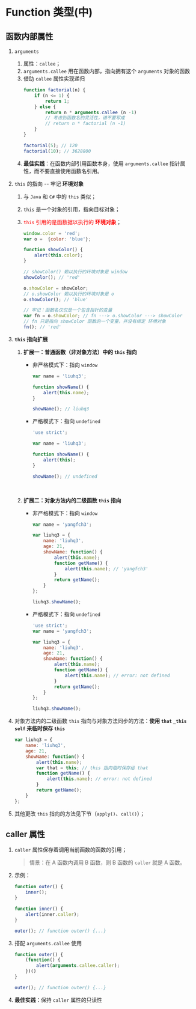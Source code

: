 # Function 类型(中)
## 函数内部属性
1.  `arguments`
    1. 属性：`callee`；
    2. `arguments.callee` 用在函数内部，指向拥有这个 `arguments` 对象的函数
    3. 借助 `callee` 属性实现递归
        ```javascript
        function factorial(n) {
            if (n <= 1) {
                return 1;
            } else {
                return n * arguments.callee (n -1)
                // 考虑到函数名的灵活性，请不要写成
                // return n * factorial (n -1)
            }
        }

        factorial(5); // 120
        factorial(10); // 3628800
        ```
    4. **最佳实践**：在函数内部引用函数本身，使用 `arguments.callee` 指针属性，而不要直接使用函数名引用。


2. `this` 的指向 -- 牢记 **环境对象**
    1. 与 `Java` 和 `C#` 中的 `this` 类似；
    2. `this` 是一个对象的引用，指向目标对象；
    3. <span style="color:red">`this` 引用的是函数据以执行的 **环境对象**</span>；

        ```javascript
        window.color = 'red';
        var o =  {color: 'blue'};

        function showColor() {
            alert(this.color);
        }

        // showColor() 赖以执行的环境对象是 window
        showColor(); // 'red'

        o.showColor = showColor;
        // o.showColor 赖以执行的环境对象是 o
        o.showColor(); // 'blue'

        // 牢记：函数名仅仅是一个包含指针的变量
        var fn = o.showColor; // fn ---> o.showColor ---> showColor
        // fn 只是指向 showColor 函数的一个变量，并没有绑定 环境对象
        fn(); // 'red'
        ```

3. **`this` 指向扩展**
    1. **扩展一：普通函数（非对象方法）中的 `this` 指向**
        * 非严格模式下：指向 `window`
            ```javascript
            var name = 'liuhq3';

            function showName() {
                alert(this.name);
            }

            showName(); // liuhq3
            ```
        * 严格模式下：指向 `undefined`
            ```javascript
            'use strict';

            var name = 'liuhq3';

            function showName() {
                alert(this);
            }

            showName(); // undefined
            ```
            <br>

    2. **扩展二：对象方法内的二级函数 `this` 指向**
        * 非严格模式下：指向 `window`
            ```javascript
            var name = 'yangfch3';

            var liuhq3 = {
                name: 'liuhq3',
                age: 21,
                showName: function() {
                    alert(this.name);
                    function getName() {
                        alert(this.name); // 'yangfch3'
                    }
                    return getName();
                }
            };

            liuhq3.showName();
            ```
        * 严格模式下：指向 `undefined`
            ```javascript
            'use strict';
            var name = 'yangfch3';

            var liuhq3 = {
                name: 'liuhq3',
                age: 21,
                showName: function() {
                    alert(this.name);
                    function getName() {
                        alert(this.name); // error: not defined
                    }
                    return getName();
                }
            };

            liuhq3.showName();
            ```

4. 对象方法内的二级函数 `this` 指向与对象方法同步的方法：**使用 `that` `_this` `self` 来临时保存 `this`**
    ```javascript
    var liuhq3 = {
        name: 'liuhq3',
        age: 21,
        showName: function() {
            alert(this.name);
            var that = this; // this 指向临时保存给 that
            function getName() {
                alert(this.name); // error: not defined
            }
            return getName();
        }
    };
    ```

5. 其他更改 `this` 指向的方法见下节（`apply()`、`call()`）；

## caller 属性
1. `caller` 属性保存着调用当前函数的函数的引用；
    > 情景：在 A 函数内调用 B 函数，则 B 函数的 `caller` 就是 A 函数。

2. 示例：
    ```javascript
    function outer() {
        inner();
    }

    function inner() {
        alert(inner.caller);
    }

    outer(); // function outer() {...}
    ```

3. 搭配 `arguments.callee` 使用
    ```javascript
    function outer() {
        (function() {
            alert(arguments.callee.caller);
        })()
    }

    outer(); // function outer() {...}
    ```

4. **最佳实践**：保持 `caller` 属性的只读性
